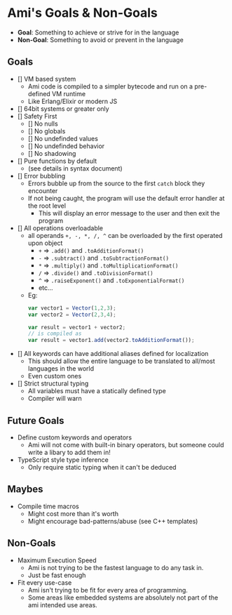 # Ami's Goals & Non-Goals

- __Goal__: Something to achieve or strive for in the language
- __Non-Goal__: Something to avoid or prevent in the language

## Goals
- [] VM based system
  - Ami code is compiled to a simpler bytecode and run on a pre-defined VM runtime
  - Like Erlang/Elixir or modern JS
- [] 64bit systems or greater only
- [] Safety First
  - [] No nulls
  - [] No globals
  - [] No undefinded values
  - [] No undefinded behavior
  - [] No shadowing
- [] Pure functions by default
  - (see details in syntax document)
- [] Error bubbling
  - Errors bubble up from the source to the first `catch` block they encounter
  - If not being caught, the program will use the default error handler at the root level
    - This will display an error message to the user and then exit the program
- [] All operations overloadable
  - all operands `+, -, *, /, ^` can be overloaded by the first operated upon object
    - `+` => `.add()` and `.toAdditionFormat()`
    - `-` => `.subtract()` and `.toSubtractionFormat()`
    - `*` => `.multiply()` and `.toMultiplicationFormat()`
    - `/` => `.divide()` and `.toDivisionFormat()`
    - `^` => `.raiseExponent()` and `.toExponentialFormat()`
    - etc...
  - Eg:
    ```ts
    var vector1 = Vector(1,2,3);
    var vector2 = Vector(2,3,4);

    var result = vector1 + vector2;
    // is compiled as
    var result = vector1.add(vector2.toAdditionFormat());
    ```
- [] All keywords can have additional aliases defined for localization
  - This should allow the entire language to be translated to all/most languages in the world
  - Even custom ones
- [] Strict structural typing
  - All variables must have a statically defined type
  - Compiler will warn


## Future Goals
- Define custom keywords and operators
  - Ami will not come with built-in binary operators, but someone could write a libary to add them in!
- TypeScript style type inference
  - Only require static typing when it can't be deduced


## Maybes
- Compile time macros
  - Might cost more than it's worth
  - Might encourage bad-patterns/abuse (see C++ templates)


## Non-Goals
- Maximum Execution Speed
  - Ami is not trying to be the fastest language to do any task in.
  - Just be fast enough
- Fit every use-case
  - Ami isn't trying to be fit for every area of programming.
  - Some areas like embedded systems are absolutely not part of the ami intended use areas.
